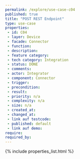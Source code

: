 ```yaml
---
permalink: /explore/use-case-c04
published: true
title: "POST REST Endpoint"
type: use-case
properties:
 - id: C04
 - layer: Device
 - facade: Connector
 - function: 
 - description: 
 - feature category: 
 - tech category: Integration
 - status: DONE
 - comments: 
 - actor: Integrator
 - component: Connector
 - trigger: 
 - precondition: 
 - result: 
 - priority: n/a
 - complexity: n/a
 - size: n/a
 - created_at: 
 - changed_at: 
 - link auf testcode: 
 - published: default
 - link auf demo: 
require:
required_by:
---
```

{% include properties_list.html %}
